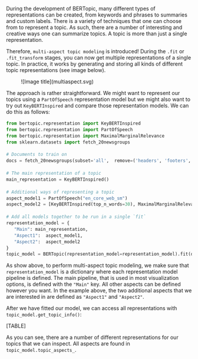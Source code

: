 During the development of BERTopic, many different types of representations can be created, from keywords and phrases to summaries and custom labels. There is a variety of techniques that one can choose from to represent a topic. As such, there are a number of interesting and creative ways one can summarize topics. A topic is more than just a single representation.

Therefore, `multi-aspect topic modeling` is introduced! During the `.fit` or `.fit_transform` stages, you can now get multiple representations of a single topic. In practice, it works by generating and storing all kinds of different topic representations (see image below).

<figure markdown>
  ![Image title](multiaspect.svg)
  <figcaption></figcaption>
</figure>

The approach is rather straightforward. We might want to represent our topics using a `PartOfSpeech` representation model but we might also want to try out `KeyBERTInspired` and compare those representation models. We can do this as follows:

```python
from bertopic.representation import KeyBERTInspired
from bertopic.representation import PartOfSpeech
from bertopic.representation import MaximalMarginalRelevance
from sklearn.datasets import fetch_20newsgroups

# Documents to train on
docs = fetch_20newsgroups(subset='all',  remove=('headers', 'footers', 'quotes'))['data']

# The main representation of a topic
main_representation = KeyBERTInspired()

# Additional ways of representing a topic
aspect_model1 = PartOfSpeech("en_core_web_sm")
aspect_model2 = [KeyBERTInspired(top_n_words=30), MaximalMarginalRelevance(diversity=.5)]

# Add all models together to be run in a single `fit`
representation_model = {
   "Main": main_representation,
   "Aspect1":  aspect_model1,
   "Aspect2":  aspect_model2 
}
topic_model = BERTopic(representation_model=representation_model).fit(docs)
```

As show above, to perform multi-aspect topic modeling, we make sure that `representation_model` is a dictionary where each representation model pipeline is defined. 
The main pipeline, that is used in most visualization options, is defined with the `"Main"` key. All other aspects can be defined however you want. In the example above, the two additional aspects that we are interested in are defined as `"Aspect1"` and `"Aspect2"`. 

After we have fitted our model, we can access all representations with `topic_model.get_topic_info()`:

[TABLE]

As you can see, there are a number of different representations for our topics that we can inspect. All aspects are found in `topic_model.topic_aspects_`. 
